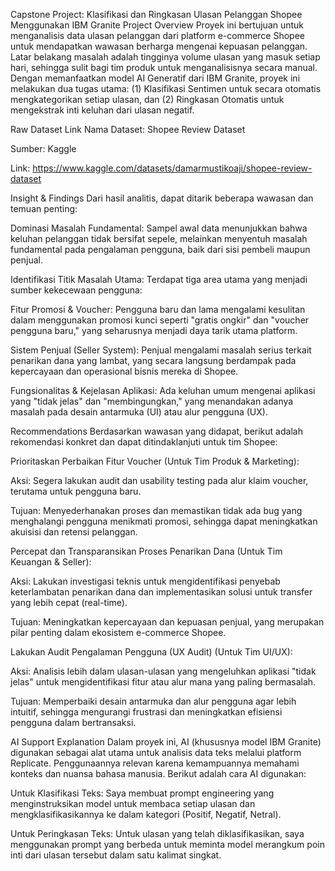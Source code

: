 Capstone Project: Klasifikasi dan Ringkasan Ulasan Pelanggan Shopee Menggunakan IBM Granite
Project Overview
Proyek ini bertujuan untuk menganalisis data ulasan pelanggan dari platform e-commerce Shopee untuk mendapatkan wawasan berharga mengenai kepuasan pelanggan. Latar belakang masalah adalah tingginya volume ulasan yang masuk setiap hari, sehingga sulit bagi tim produk untuk menganalisisnya secara manual. Dengan memanfaatkan model AI Generatif dari IBM Granite, proyek ini melakukan dua tugas utama: (1) Klasifikasi Sentimen untuk secara otomatis mengkategorikan setiap ulasan, dan (2) Ringkasan Otomatis untuk mengekstrak inti keluhan dari ulasan negatif.

Raw Dataset Link
Nama Dataset: Shopee Review Dataset

Sumber: Kaggle

Link: https://www.kaggle.com/datasets/damarmustikoaji/shopee-review-dataset

Insight & Findings
Dari hasil analitis, dapat ditarik beberapa wawasan dan temuan penting:

Dominasi Masalah Fundamental: Sampel awal data menunjukkan bahwa keluhan pelanggan tidak bersifat sepele, melainkan menyentuh masalah fundamental pada pengalaman pengguna, baik dari sisi pembeli maupun penjual.

Identifikasi Titik Masalah Utama: Terdapat tiga area utama yang menjadi sumber kekecewaan pengguna:

Fitur Promosi & Voucher: Pengguna baru dan lama mengalami kesulitan dalam menggunakan promosi kunci seperti "gratis ongkir" dan "voucher pengguna baru," yang seharusnya menjadi daya tarik utama platform.

Sistem Penjual (Seller System): Penjual mengalami masalah serius terkait penarikan dana yang lambat, yang secara langsung berdampak pada kepercayaan dan operasional bisnis mereka di Shopee.

Fungsionalitas & Kejelasan Aplikasi: Ada keluhan umum mengenai aplikasi yang "tidak jelas" dan "membingungkan," yang menandakan adanya masalah pada desain antarmuka (UI) atau alur pengguna (UX).

Recommendations
Berdasarkan wawasan yang didapat, berikut adalah rekomendasi konkret dan dapat ditindaklanjuti untuk tim Shopee:

Prioritaskan Perbaikan Fitur Voucher (Untuk Tim Produk & Marketing):

Aksi: Segera lakukan audit dan usability testing pada alur klaim voucher, terutama untuk pengguna baru.

Tujuan: Menyederhanakan proses dan memastikan tidak ada bug yang menghalangi pengguna menikmati promosi, sehingga dapat meningkatkan akuisisi dan retensi pelanggan.

Percepat dan Transparansikan Proses Penarikan Dana (Untuk Tim Keuangan & Seller):

Aksi: Lakukan investigasi teknis untuk mengidentifikasi penyebab keterlambatan penarikan dana dan implementasikan solusi untuk transfer yang lebih cepat (real-time).

Tujuan: Meningkatkan kepercayaan dan kepuasan penjual, yang merupakan pilar penting dalam ekosistem e-commerce Shopee.

Lakukan Audit Pengalaman Pengguna (UX Audit) (Untuk Tim UI/UX):

Aksi: Analisis lebih dalam ulasan-ulasan yang mengeluhkan aplikasi "tidak jelas" untuk mengidentifikasi fitur atau alur mana yang paling bermasalah.

Tujuan: Memperbaiki desain antarmuka dan alur pengguna agar lebih intuitif, sehingga mengurangi frustrasi dan meningkatkan efisiensi pengguna dalam bertransaksi.

AI Support Explanation
Dalam proyek ini, AI (khususnya model IBM Granite) digunakan sebagai alat utama untuk analisis data teks melalui platform Replicate. Penggunaannya relevan karena kemampuannya memahami konteks dan nuansa bahasa manusia. Berikut adalah cara AI digunakan:

Untuk Klasifikasi Teks: Saya membuat prompt engineering yang menginstruksikan model untuk membaca setiap ulasan dan mengklasifikasikannya ke dalam kategori (Positif, Negatif, Netral).

Untuk Peringkasan Teks: Untuk ulasan yang telah diklasifikasikan, saya menggunakan prompt yang berbeda untuk meminta model merangkum poin inti dari ulasan tersebut dalam satu kalimat singkat.

